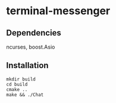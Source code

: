 # terminal-messenger
## Dependencies
ncurses, boost.Asio
## Installation
```
mkdir build
cd build
cmake ..
make && ./Chat
```
